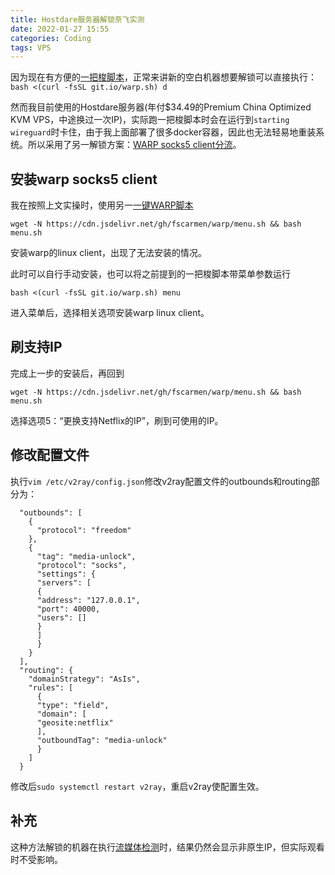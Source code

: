 ```yaml
---
title: Hostdare服务器解锁奈飞实测
date: 2022-01-27 15:55
categories: Coding
tags: VPS
---
```


因为现在有方便的[一把梭脚本][1]，正常来讲新的空白机器想要解锁可以直接执行：`bash <(curl -fsSL git.io/warp.sh) d`

<!-- more -->

然而我目前使用的Hostdare服务器(年付$34.49的Premium China Optimized KVM VPS，中途换过一次IP)，实际跑一把梭脚本时会在运行到`starting wireguard`时卡住，由于我上面部署了很多docker容器，因此也无法轻易地重装系统。所以采用了另一解锁方案：[WARP socks5 client分流][2]。

## 安装warp socks5 client

我在按照上文实操时，使用另一[一键WARP脚本][3]

`wget -N https://cdn.jsdelivr.net/gh/fscarmen/warp/menu.sh && bash menu.sh`

安装warp的linux client，出现了无法安装的情况。

此时可以自行手动安装，也可以将之前提到的一把梭脚本带菜单参数运行

`bash <(curl -fsSL git.io/warp.sh) menu`

进入菜单后，选择相关选项安装warp linux client。

## 刷支持IP

完成上一步的安装后，再回到

`wget -N https://cdn.jsdelivr.net/gh/fscarmen/warp/menu.sh && bash menu.sh`

选择选项5：“更换支持Netflix的IP”，刷到可使用的IP。

## 修改配置文件

执行`vim /etc/v2ray/config.json`修改v2ray配置文件的outbounds和routing部分为：

```
  "outbounds": [
    {
      "protocol": "freedom"
    },
    {
      "tag": "media-unlock",
      "protocol": "socks",
      "settings": {
      "servers": [
      {
      "address": "127.0.0.1",
      "port": 40000,
      "users": []
      }
      ]
      }
    }
  ], 
  "routing": {
    "domainStrategy": "AsIs",
    "rules": [
      {
      "type": "field",
      "domain": [
      "geosite:netflix"
      ],
      "outboundTag": "media-unlock"
      }
    ]
  }
```
修改后`sudo systemctl restart v2ray`，重启v2ray使配置生效。

## 补充

这种方法解锁的机器在执行[流媒体检测][3]时，结果仍然会显示非原生IP，但实际观看时不受影响。

[1]: https://github.com/P3TERX/warp.sh "Cloudflare WARP configuration script"
[2]: https://vpsxb.net/1069/ "继续解锁奈飞（七）-WARP socks5 client分流"
[3]: https://github.com/fscarmen/warp "【WGCF】连接CF WARP为服务器添加IPv4/IPv6网络"
[3]: https://github.com/sjlleo/netflix-verify "NETFLIX-VERIFY"

